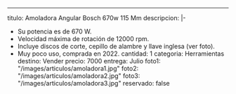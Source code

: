 ---
titulo: Amoladora Angular Bosch 670w 115 Mm
descripcion: |-
  - Su potencia es de 670 W.
  - Velocidad máxima de rotación de 12000 rpm.
  - Incluye discos de corte, cepillo de alambre y llave inglesa (ver foto).
  - Muy poco uso, comprada en 2022.
cantidad: 1
categoria: Herramientas
destino: Vender
precio: 7000
entrega: Julio
foto1: "/images/articulos/amoladora1.jpg"
foto2: "/images/articulos/amoladora2.jpg"
foto3: "/images/articulos/amoladora3.jpg"
reservado: false
